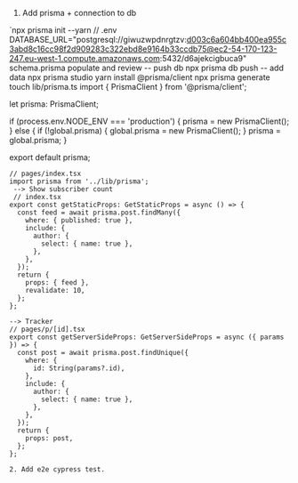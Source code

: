 1. Add prisma + connection to db

`npx prisma init --yarn
// .env
DATABASE_URL="postgresql://giwuzwpdnrgtzv:d003c6a604bb400ea955c3abd8c16cc98f2d909283c322ebd8e9164b33ccdb75@ec2-54-170-123-247.eu-west-1.compute.amazonaws.com:5432/d6ajekcigbuca9"
schema.prisma populate and review
-- push db npx prisma db push
-- add data npx prisma studio
yarn install @prisma/client
npx prisma generate
touch lib/prisma.ts
import { PrismaClient } from '@prisma/client';

let prisma: PrismaClient;

if (process.env.NODE_ENV === 'production') {
prisma = new PrismaClient();
} else {
if (!global.prisma) {
global.prisma = new PrismaClient();
}
prisma = global.prisma;
}

export default prisma;

```
// pages/index.tsx
import prisma from '../lib/prisma';
 --> Show subscriber count
 // index.tsx
export const getStaticProps: GetStaticProps = async () => {
  const feed = await prisma.post.findMany({
    where: { published: true },
    include: {
      author: {
        select: { name: true },
      },
    },
  });
  return {
    props: { feed },
    revalidate: 10,
  };
};

--> Tracker
// pages/p/[id].tsx
export const getServerSideProps: GetServerSideProps = async ({ params }) => {
  const post = await prisma.post.findUnique({
    where: {
      id: String(params?.id),
    },
    include: {
      author: {
        select: { name: true },
      },
    },
  });
  return {
    props: post,
  };
};

2. Add e2e cypress test.
```
